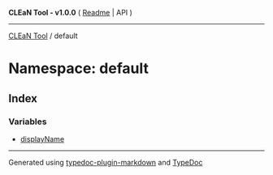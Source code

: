**CLEaN Tool - v1.0.0** ( [Readme](../../README.md) \| API )

***

[CLEaN Tool](../../exports.md) / default

# Namespace: default

## Index

### Variables

- [displayName](variables/displayName.md)

***

Generated using [typedoc-plugin-markdown](https://www.npmjs.com/package/typedoc-plugin-markdown) and [TypeDoc](https://typedoc.org/)
